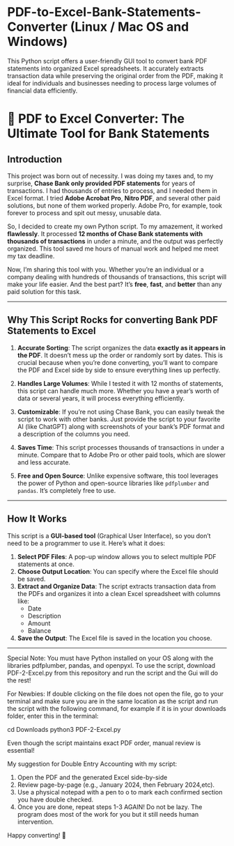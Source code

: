 # PDF-to-Excel-Bank-Statements-Converter (Linux / Mac OS and Windows)
This Python script offers a user-friendly GUI tool to convert bank PDF statements into organized Excel spreadsheets. It accurately extracts transaction data while preserving the original order from the PDF, making it ideal for individuals and businesses needing to process large volumes of financial data efficiently. 

# 🧪 PDF to Excel Converter: The Ultimate Tool for Bank Statements

## Introduction

This project was born out of necessity. I was doing my taxes and, to my surprise, **Chase Bank only provided PDF statements** for years of transactions. I had thousands of entries to process, and I needed them in Excel format. I tried **Adobe Acrobat Pro**, **Nitro PDF**, and several other paid solutions, but none of them worked properly. Adobe Pro, for example, took forever to process and spit out messy, unusable data. 

So, I decided to create my own Python script. To my amazement, it worked **flawlessly**. It processed **12 months of Chase Bank statements with thousands of transactions** in under a minute, and the output was perfectly organized. This tool saved me hours of manual work and helped me meet my tax deadline. 

Now, I’m sharing this tool with you. Whether you’re an individual or a company dealing with hundreds of thousands of transactions, this script will make your life easier. And the best part? It’s **free**, **fast**, and **better** than any paid solution for this task.

---

## Why This Script Rocks for converting Bank PDF Statements to Excel

1. **Accurate Sorting**: The script organizes the data **exactly as it appears in the PDF**. It doesn’t mess up the order or randomly sort by dates. This is crucial because when you’re done converting, you’ll want to compare the PDF and Excel side by side to ensure everything lines up perfectly.

2. **Handles Large Volumes**: While I tested it with 12 months of statements, this script can handle much more. Whether you have a year’s worth of data or several years, it will process everything efficiently.

3. **Customizable**: If you’re not using Chase Bank, you can easily tweak the script to work with other banks. Just provide the script to your favorite AI (like ChatGPT) along with screenshots of your bank’s PDF format and a description of the columns you need.

4. **Saves Time**: This script processes thousands of transactions in under a minute. Compare that to Adobe Pro or other paid tools, which are slower and less accurate.

5. **Free and Open Source**: Unlike expensive software, this tool leverages the power of Python and open-source libraries like `pdfplumber` and `pandas`. It’s completely free to use.

---

## How It Works

This script is a **GUI-based tool** (Graphical User Interface), so you don’t need to be a programmer to use it. Here’s what it does:

1. **Select PDF Files**: A pop-up window allows you to select multiple PDF statements at once.
2. **Choose Output Location**: You can specify where the Excel file should be saved.
3. **Extract and Organize Data**: The script extracts transaction data from the PDFs and organizes it into a clean Excel spreadsheet with columns like:
   - Date
   - Description
   - Amount
   - Balance
4. **Save the Output**: The Excel file is saved in the location you choose.

---

Special Note: You must have Python installed on your OS along with the libraries pdfplumber, pandas, and openpyxl. To use the script, download PDF-2-Excel.py from this repository and run the script and the Gui will do the rest!

For Newbies: If double clicking on the file does not open the file, go to your terminal and make sure you are in the same location as the script and run the script with the following command, for example if it is in your downloads folder, enter this in the terminal: 

cd Downloads
python3 PDF-2-Excel.py

Even though the script maintains exact PDF order, manual review is essential! 

My suggestion for Double Entry Accounting with my script: 

1. Open the PDF and the generated Excel side-by-side
2. Review page-by-page (e.g., January 2024, then February 2024,etc). 
3. Use a physical notepad with a pen to o to mark each confirmed section you have double checked.
4. Once you are done, repeat steps 1-3 AGAIN! Do not be lazy. The program does most of the work for you but it still needs human intervention. 

Happy converting! 🚀
